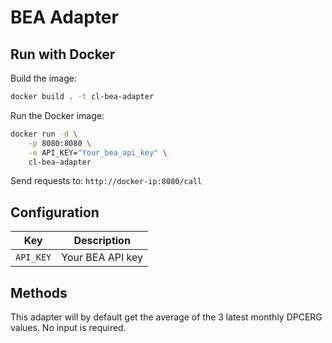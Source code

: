 # BEA Adapter

## Run with Docker

Build the image:

```bash
docker build . -t cl-bea-adapter
```

Run the Docker image:

```bash
docker run -d \
    -p 8080:8080 \
    -e API_KEY="Your_bea_api_key" \
    cl-bea-adapter
```

Send requests to: `http://docker-ip:8080/call`

## Configuration

| Key | Description |
|-----|-------------|
| `API_KEY` | Your BEA API key |

## Methods

This adapter will by default get the average of the 3 latest monthly DPCERG values.
No input is required.
